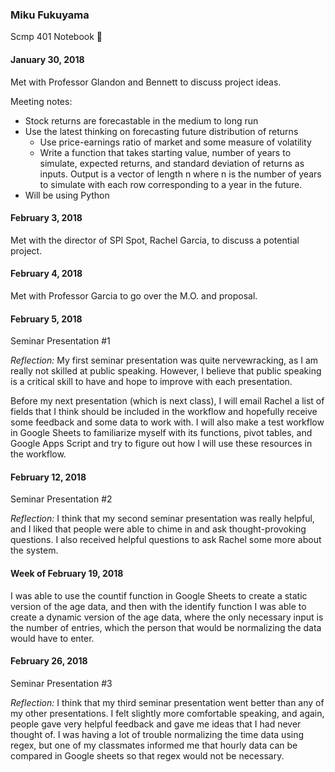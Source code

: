 ### Miku Fukuyama
Scmp 401 Notebook :notebook:

#### January 30, 2018
Met with Professor Glandon and Bennett to discuss project ideas.

Meeting notes:
- Stock returns are forecastable in the medium to long run
- Use the latest thinking on forecasting future distribution of returns
  - Use price-earnings ratio of market and some measure of volatility
  - Write a function that takes starting value, number of years to simulate, expected returns, and standard deviation of returns as inputs. Output is a vector of length n where n is the number of years to simulate with each row corresponding to a year in the future.
- Will be using Python


#### February 3, 2018
Met with the director of SPI Spot, Rachel Garcia, to discuss a potential project.


#### February 4, 2018
Met with Professor Garcia to go over the M.O. and proposal.


#### February 5, 2018
Seminar Presentation #1

*Reflection:*
My first seminar presentation was quite nervewracking, as I am really not skilled at public speaking. However, I believe that public speaking is a critical skill to have and hope to improve with each presentation.

Before my next presentation (which is next class), I will email Rachel a list of fields that I think should be included in the workflow and hopefully receive some feedback and some data to work with. I will also make a test workflow in Google Sheets to familiarize myself with its functions, pivot tables, and Google Apps Script and try to figure out how I will use these resources in the workflow.


#### February 12, 2018
Seminar Presentation #2

*Reflection:*
I think that my second seminar presentation was really helpful, and I liked that people were able to chime in and ask thought-provoking questions. I also received helpful questions to ask Rachel some more about the system.

#### Week of February 19, 2018
I was able to use the countif function in Google Sheets to create a static version of the age data, and then with the identify function I was able to create a dynamic version of the age data, where the only necessary input is the number of entries, which the person that would be normalizing the data would have to enter.

#### February 26, 2018
Seminar Presentation #3

*Reflection:*
I think that my third seminar presentation went better than any of my other presentations. I felt slightly more comfortable speaking, and again, people gave very helpful feedback and gave me ideas that I had never thought of. I was having a lot of trouble normalizing the time data using regex, but one of my classmates informed me that hourly data can be compared in Google sheets so that regex would not be necessary.
